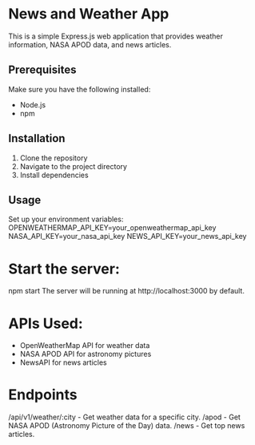 # News and Weather App

This is a simple Express.js web application that provides weather information, NASA APOD data, and news articles.

## Prerequisites

Make sure you have the following installed:

- Node.js
- npm

## Installation

1. Clone the repository
2. Navigate to the project directory
3. Install dependencies

## Usage
Set up your environment variables:
OPENWEATHERMAP_API_KEY=your_openweathermap_api_key
NASA_API_KEY=your_nasa_api_key
NEWS_API_KEY=your_news_api_key

# Start the server:
npm start
The server will be running at http://localhost:3000 by default.

# APIs Used:
- OpenWeatherMap API for weather data
- NASA APOD API for astronomy pictures
- NewsAPI for news articles

# Endpoints
/api/v1/weather/:city - Get weather data for a specific city.
/apod - Get NASA APOD (Astronomy Picture of the Day) data.
/news - Get top news articles.


